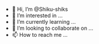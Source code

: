 - 👋 Hi, I’m @Shiku-shiks
- 👀 I’m interested in ...
- 🌱 I’m currently learning ...
- 💞️ I’m looking to collaborate on ...
- 📫 How to reach me ...

<!---
Shiku-shiks/Shiku-shiks is a ✨ special ✨ repository because its `README.md` (this file) appears on your GitHub profile.
You can click the Preview link to take a look at your changes.
--->
